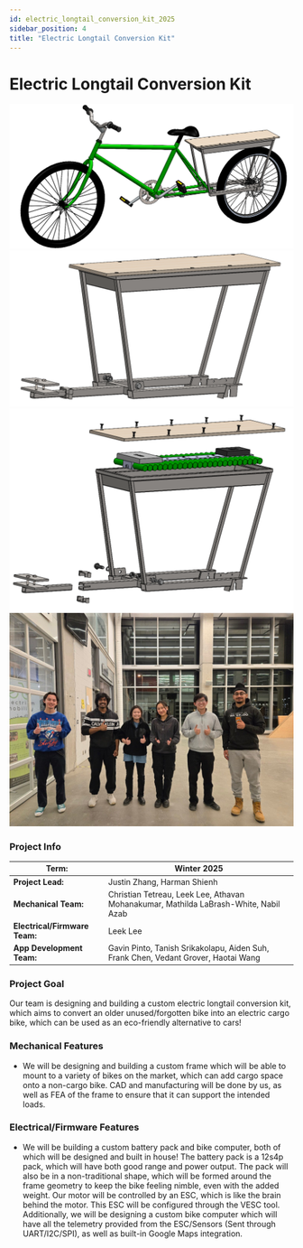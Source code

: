 ```yaml
---
id: electric_longtail_conversion_kit_2025
sidebar_position: 4
title: "Electric Longtail Conversion Kit"
---
```

# Electric Longtail Conversion Kit

![Electric Longtail Conversion Kit](./img/longtail_bike.png)
![Electric Longtail Conversion Kit](./img/longtail_image2.png)
![Electric Longtail Conversion Kit](./img/longtail_image3.png)
![Electric Longtail Conversion Kit](./img/longtail_image.jpg)



### Project Info

| **Term:** | Winter 2025 |
| -------------------- | --------------------------------------------------------------------------|
| **Project Lead:**       | Justin Zhang, Harman Shienh |
| **Mechanical Team:** | Christian Tetreau, Leek Lee, Athavan Mohanakumar, Mathilda LaBrash-White, Nabil Azab |
| **Electrical/Firmware Team:** | Leek Lee |
| **App Development Team:** | Gavin Pinto, Tanish Srikakolapu, Aiden Suh, Frank Chen, Vedant Grover, Haotai Wang |


### Project Goal
Our team is designing and building a custom electric longtail conversion kit, which aims to convert an older unused/forgotten bike into an electric cargo bike, which can be used as an eco-friendly alternative to cars!


### Mechanical Features
- We will be designing and building a custom frame which will be able to mount to a variety of bikes on the market, which can add cargo space onto a non-cargo bike. CAD and manufacturing will be done by us, as well as FEA of the frame to ensure that it can support the intended loads. 

### Electrical/Firmware Features
- We will be building a custom battery pack and bike computer, both of which will be designed and built in house! The battery pack is a 12s4p pack, which will have both good range and power output. The pack will also be in a non-traditional shape, which will be formed around the frame geometry to keep the bike feeling nimble, even with the added weight. Our motor will be controlled by an ESC, which is like the brain behind the motor. This ESC will be configured through the VESC tool. Additionally, we will be designing a custom bike computer which will have all the telemetry provided from the ESC/Sensors (Sent through UART/I2C/SPI), as well as built-in Google Maps integration. 

